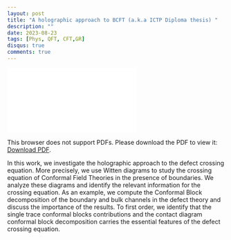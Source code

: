```yaml
---
layout: post
title: "A holographic approach to BCFT (a.k.a ICTP Diploma thesis) "
description: ""
date: 2023-08-23
tags: [Phys, QFT, CFT,GR]
disqus: true
comments: true
---
```





<object data="pdfs/ICTP -A holographic approach to BCFT.pdf" type="application/pdf" width="1400px" height="400px">
    <embed src="pdfs/ICTP -A holographic approach to BCFT.pdf">
        <p>This browser does not support PDFs. Please download the PDF to view it: <a href="pdfs/ICTP -A holographic approach to BCFT.pdf">Download PDF</a>.</p>
    </embed>
</object>

In this work, we investigate the holographic approach to the defect crossing equation. More precisely, we use
Witten diagrams to study the crossing equation of Conformal Field Theories in the presence of boundaries. <!--more-->
We analyze these diagrams and identify the relevant information for the crossing equation. As an example,
we compute the Conformal Block decomposition of the boundary and bulk channels in the defect theory
and discuss the importance of the results. To first order, we identify that the single trace conformal blocks
contributions and the contact diagram conformal block decomposition carries the essential features of the
defect crossing equation.

